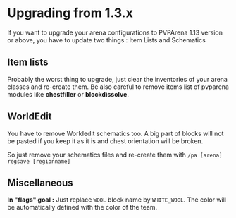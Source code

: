# Upgrading from 1.3.x

If you want to upgrade your arena configurations to PVPArena 1.13 version or above, you have
to update two things : Item Lists and Schematics

## Item lists

Probably the worst thing to upgrade, just clear the inventories of your arena classes and
re-create them. Be also careful to remove items list of pvparena modules like **chestfiller** 
or **blockdissolve**.

## WorldEdit

You have to remove Worldedit schematics too. A big part of blocks will not be pasted if you
keep it as it is and chest orientation will be broken.

So just remove your schematics files and re-create them with `/pa [arena] regsave [regionname]`


## Miscellaneous

**In "flags" goal :** Just replace `WOOL` block name by `WHITE_WOOL`. The color will be
automatically defined with the color of the team.